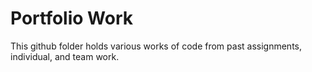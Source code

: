 # Portfolio Work
This github folder holds various works of code from past assignments, individual, and team work.
